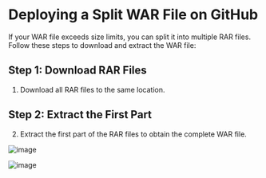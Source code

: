 # Deploying a Split WAR File on GitHub

If your WAR file exceeds size limits, you can split it into multiple RAR files. Follow these steps to download and extract the WAR file:

## Step 1: Download RAR Files

1. Download all RAR files to the same location.

## Step 2: Extract the First Part

2. Extract the first part of the RAR files to obtain the complete WAR file.



![image](https://github.com/pranav278/Tomcat-War_Setup_Guide/assets/84725860/7d01a6af-569f-4635-86da-7d2f56052082)

![image](https://github.com/pranav278/Tomcat-War_Setup_Guide/assets/84725860/76ac56ce-3208-4dc3-aefe-ce41402f637f)


